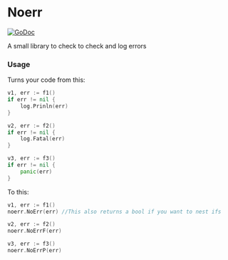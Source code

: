 # Noerr
[![GoDoc](https://godoc.org/github.com/golang/gddo?status.svg)](https://godoc.org/github.com/strosel/noerr)

A small library to check to check and log errors

### Usage
Turns your code from this:
```Go
v1, err := f1()
if err != nil {
    log.Prinln(err)
}

v2, err := f2()
if err != nil {
    log.Fatal(err)
}

v3, err := f3()
if err != nil {
    panic(err)
}

```
To this:
```Go
v1, err := f1()
noerr.NoErr(err) //This also returns a bool if you want to nest ifs

v2, err := f2()
noerr.NoErrF(err)

v3, err := f3()
noerr.NoErrP(err)

```